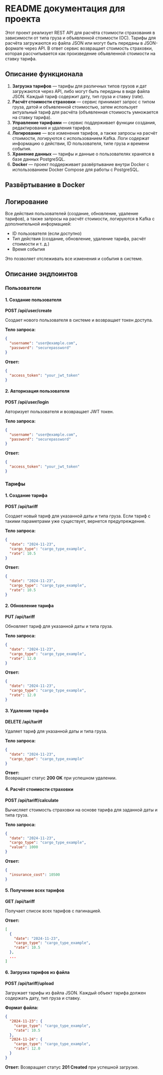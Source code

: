 # README документация для проекта

Этот проект реализует REST API для расчёта стоимости страхования в зависимости от типа груза и объявленной стоимости (ОС). Тарифы для расчёта загружаются из файла JSON или могут быть переданы в JSON-формате через API. В ответ сервис возвращает стоимость страховки, которая рассчитывается как произведение объявленной стоимости на ставку тарифа.

## Описание функционала

1. **Загрузка тарифов** — тарифы для различных типов грузов и дат загружаются через API, либо могут быть переданы в виде файла JSON. Каждый тариф содержит дату, тип груза и ставку (rate).
2. **Расчёт стоимости страховки** — сервис принимает запрос с типом груза, датой и объявленной стоимостью, затем использует актуальный тариф для расчёта (объявленная стоимость умножается на ставку тарифа).
3. **Управление тарифами** — сервис поддерживает функции создания, редактирования и удаления тарифов.
4. **Логирование** — все изменения тарифов, а также запросы на расчёт стоимости, логируются с использованием Kafka. Логи содержат информацию о действии, ID пользователя, типе груза и времени события.
5. **Хранение данных** — тарифы и данные о пользователях хранятся в базе данных PostgreSQL.
6. **Docker** — проект поддерживает развёртывание внутри Docker с использованием Docker Compose для работы с PostgreSQL.


## Развёртывание в Docker






## Логирование

Все действия пользователей (создание, обновление, удаление тарифов), а также запросы на расчёт стоимости, логируются в Kafka с дополнительной информацией:

- ID пользователя (если доступно)
- Тип действия (создание, обновление, удаление тарифа, расчёт стоимости и т. д.)
- Время события

Это позволяет отслеживать все изменения и события в системе.




## Описание эндпоинтов

### Пользователи

#### 1. Создание пользователя

**POST /api/user/create**

Создает нового пользователя в системе и возвращает токен доступа.

**Тело запроса:**
```json
{
  "username": "user@example.com",
  "password": "securepassword"
}
```

**Ответ:**
```json
{
  "access_token": "your_jwt_token"
}
```

#### 2. Авторизация пользователя

**POST /api/user/login**

Авторизует пользователя и возвращает JWT токен.

**Тело запроса:**
```json
{
  "username": "user@example.com",
  "password": "securepassword"
}
```

**Ответ:**
```json
{
  "access_token": "your_jwt_token"
}
```

### Тарифы

#### 1. Создание тарифа

**POST /api/tariff**

Создает новый тариф для указанной даты и типа груза. Если тариф с такими параметрами уже существует, вернется предупреждение.

**Тело запроса:**
```json
{
  "date": "2024-11-23",
  "cargo_type": "cargo_type_example",
  "rate": 10.5
}
```

**Ответ:**
```json
{
  "date": "2024-11-23",
  "cargo_type": "cargo_type_example",
  "rate": 10.5
}
```

#### 2. Обновление тарифа

**PUT /api/tariff**

Обновляет тариф для указанной даты и типа груза.

**Тело запроса:**
```json
{
  "date": "2024-11-23",
  "cargo_type": "cargo_type_example",
  "rate": 12.0
}
```

**Ответ:**
```json
{
  "date": "2024-11-23",
  "cargo_type": "cargo_type_example",
  "rate": 12.0
}
```

#### 3. Удаление тарифа

**DELETE /api/tariff**

Удаляет тариф для указанной даты и типа груза.

**Тело запроса:**
```json
{
  "date": "2024-11-23",
  "cargo_type": "cargo_type_example"
}
```

**Ответ:**  
Возвращает статус **200 OK** при успешном удалении.

#### 4. Расчёт стоимости страховки

**POST /api/tariff/calculate**

Вычисляет стоимость страховки на основе тарифа для заданной даты и типа груза.

**Тело запроса:**
```json
{
  "date": "2024-11-23",
  "cargo_type": "cargo_type_example",
  "value": 1000
}
```

**Ответ:**
```json
{
  "insurance_cost": 10500
}
```

#### 5. Получение всех тарифов

**GET /api/tariff**

Получает список всех тарифов с пагинацией.

**Ответ:**
```json
[
  {
    "date": "2024-11-23",
    "cargo_type": "cargo_type_example",
    "rate": 10.5
  },
  ...
]
```

#### 6. Загрузка тарифов из файла

**POST /api/tariff/upload**

Загружает тарифы из файла JSON. Каждый объект тарифа должен содержать дату, тип груза и ставку.

**Формат файла:**
```json
{
  "2024-11-23": {
    "cargo_type": "cargo_type_example",
    "rate": 10.5
  },
  "2024-11-24": {
    "cargo_type": "cargo_type_example",
    "rate": 12.0
  }
}
```

**Ответ:**
Возвращает статус **201 Created** при успешной загрузке.
